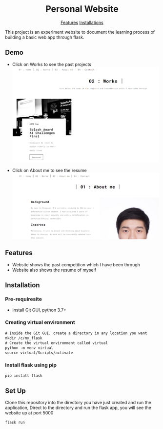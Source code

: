 <h1 align="center">Personal Website</h1>
<p align="center">
    <a href="#features">Features</a>
    <a href="#installation">Installations</a>
</p>
This project is an experiment website to document the learning process of building a basic web app through flask. 

## Demo

- Click on Works to see the past projects
![](static/images/Capture1.PNG)

- Click on About me to see the resume
![](static/images/Capture2.PNG)


## Features

- Website shows the past competition which I have been through
- Website also shows the resume of myself

## Installation
### Pre-requiresite
- Install Git GUI, python 3.7+

### Creating virtual environment
```shell script
# Inside the Git GUI, create a directory in any location you want
mkdir /c/my_flask
# Create the virtual environment called virtual
python -m venv virtual
source virtual/Scripts/activate
```
### Install flask using pip
```shell script
pip install flask
```
## Set Up
Clone this repository into the directory you have just created and run the application, Direct to the directory and run the flask app, you will see the website up at port 5000
```shell script
flask run
```



